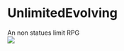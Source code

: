 # UnlimitedEvolving
An non statues limit RPG  
[![](https://jitpack.io/v/LightningChicken/UnlimitedEvolving.svg)](https://jitpack.io/#LightningChicken/UnlimitedEvolving)

